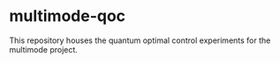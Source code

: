 # multimode-qoc
This repository houses the quantum optimal control experiments for the multimode project.
